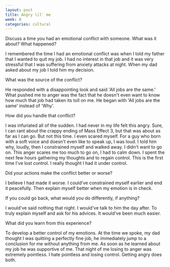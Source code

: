 ```yaml
---
layout: post
title: Angry lil' me
week: 8
categories: cultural
---
```

Discuss a time you had an emotional conflict with someone. What was it about? What happened?

I remembered the time I had an emotional conflict was when I told my father that I wanted to quit my job. I had no interest in that job and it was very stressful that I was suffering from anxiety attacks at night. When my dad asked about my job I told him my decision.

What was the source of the conflict?

He responded with a disappointing look and said 'All jobs are the same.' What pushed me to anger was the fact that he doesn't even want to know how much that job had taken its toll on me. He began with 'All jobs are the same' instead of 'Why'.

How did you handle that conflict?

I was infuriated all of the sudden. I had never in my life felt this angry. Sure, I can rant about the crappy ending of Mass Effect 3, but that was about as far as I can go. But not this time. I even scared myself. For a guy who born with a soft voice and doesn't even like to speak up, I was loud. I told him why, loudly, then I constrained myself and walked away. I didn't want to go on. This anger scares me too much to go on, I had to calm down. I spent the next few hours gathering my thoughts and to regain control. This is the first time I've lost control. I really thought I had it under control.

Did your actions make the conflict better or worse?

I believe I had made it worse. I could've constrained myself earlier and end it peacefully. Then explain myself better when my emotion is in check.

If you could go back, what would you do differently, if anything?

I would've said nothing that night. I would've talk to him the day after. To truly explain myself and ask for his advices. It would've been much easier.

What did you learn from this experience?

To develop a better control of my emotions. At the time we spoke, my dad thought I was quitting a perfectly fine job, he immediately jump to a conclusion for me without anything from me. As soon as he learned about my job he was supportive of me. That night of me losing to anger was extremely pointless. I hate pointless and losing control. Getting angry does both.